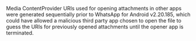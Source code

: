 Media ContentProvider URIs used for opening attachments in other apps were generated sequentially prior to WhatsApp for Android v2.20.185, which could have allowed a malicious third party app chosen to open the file to guess the URIs for previously opened attachments until the opener app is terminated.